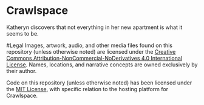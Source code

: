 # Crawlspace
Katheryn discovers that not everything in her new apartment is what it seems to be.

#Legal
Images, artwork, audio, and other media files found on this repository (unless otherwise noted) are licensed under the [Creative Commons Attribution-NonCommercial-NoDerivatives 4.0 International License](http://creativecommons.org/licenses/by-nc-nd/4.0/).  Names, locations, and narrative concepts are owned exclusively by their author.

Code on this repository (unless otherwise noted) has been licensed under the [MIT License](http://opensource.org/licenses/MIT), with specific relation to the hosting platform for Crawlspace.
